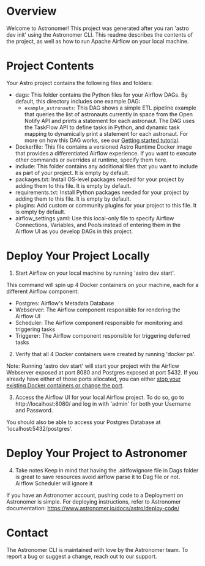 # Overview

Welcome to Astronomer! This project was generated after you ran 'astro dev init' using the Astronomer CLI. This readme describes the contents of the project, as well as how to run Apache Airflow on your local machine.

# Project Contents

Your Astro project contains the following files and folders:

-   dags: This folder contains the Python files for your Airflow DAGs. By default, this directory includes one example DAG:
    -   `example_astronauts`: This DAG shows a simple ETL pipeline example that queries the list of astronauts currently in space from the Open Notify API and prints a statement for each astronaut. The DAG uses the TaskFlow API to define tasks in Python, and dynamic task mapping to dynamically print a statement for each astronaut. For more on how this DAG works, see our [Getting started tutorial](https://www.astronomer.io/docs/learn/get-started-with-airflow).
-   Dockerfile: This file contains a versioned Astro Runtime Docker image that provides a differentiated Airflow experience. If you want to execute other commands or overrides at runtime, specify them here.
-   include: This folder contains any additional files that you want to include as part of your project. It is empty by default.
-   packages.txt: Install OS-level packages needed for your project by adding them to this file. It is empty by default.
-   requirements.txt: Install Python packages needed for your project by adding them to this file. It is empty by default.
-   plugins: Add custom or community plugins for your project to this file. It is empty by default.
-   airflow_settings.yaml: Use this local-only file to specify Airflow Connections, Variables, and Pools instead of entering them in the Airflow UI as you develop DAGs in this project.

# Deploy Your Project Locally

1. Start Airflow on your local machine by running 'astro dev start'.

This command will spin up 4 Docker containers on your machine, each for a different Airflow component:

-   Postgres: Airflow's Metadata Database
-   Webserver: The Airflow component responsible for rendering the Airflow UI
-   Scheduler: The Airflow component responsible for monitoring and triggering tasks
-   Triggerer: The Airflow component responsible for triggering deferred tasks

2. Verify that all 4 Docker containers were created by running 'docker ps'.

Note: Running 'astro dev start' will start your project with the Airflow Webserver exposed at port 8080 and Postgres exposed at port 5432. If you already have either of those ports allocated, you can either [stop your existing Docker containers or change the port](https://www.astronomer.io/docs/astro/cli/troubleshoot-locally#ports-are-not-available-for-my-local-airflow-webserver).

3. Access the Airflow UI for your local Airflow project. To do so, go to http://localhost:8080/ and log in with 'admin' for both your Username and Password.

You should also be able to access your Postgres Database at 'localhost:5432/postgres'.

# Deploy Your Project to Astronomer

4. Take notes
   Keep in mind that having the .airlfowignore file in Dags folder is great to save resources avoid airflow parse it to Dag file or not. Airflow Scheduler will ignore it

If you have an Astronomer account, pushing code to a Deployment on Astronomer is simple. For deploying instructions, refer to Astronomer documentation: https://www.astronomer.io/docs/astro/deploy-code/

# Contact

The Astronomer CLI is maintained with love by the Astronomer team. To report a bug or suggest a change, reach out to our support.
